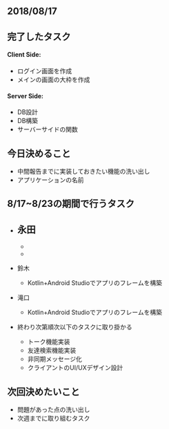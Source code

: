

## 2018/08/17

## 完了したタスク
#### Client Side:
- ログイン画面を作成
- メインの画面の大枠を作成

#### Server Side:
- DB設計
- DB構築
- サーバーサイドの関数

## 今日決めること
+ 中間報告までに実装しておきたい機能の洗い出し
+ アプリケーションの名前

## 8/17~8/23の期間で行うタスク
+ 永田
  - 
  - 
  - 

+ 鈴木
  - Kotlin+Android Studioでアプリのフレームを構築
+ 滝口
  - Kotlin+Android Studioでアプリのフレームを構築

+ 終わり次第順次以下のタスクに取り掛かる
  - トーク機能実装
  - 友達検索機能実装
  - 非同期メッセージ化
  - クライアントのUI/UXデザイン設計

## 次回決めたいこと
+ 問題があった点の洗い出し
+ 次週までに取り組むタスク
